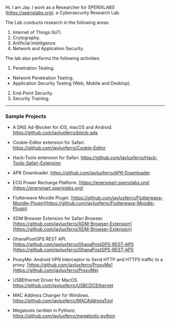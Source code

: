 Hi, I am Jay. I work as a Researcher for SPERIXLABS (https://sperixlabs.org); a Cybersecurity Research Lab. 

The Lab conducts research in the following areas:
1. Internet of Things (IoT).
2. Crytography.
3. Artificial Intelligence.
4. Network and Application Security.

The lab also performs the following activities:
1. Penetration Testing.
  - Network Penetration Testing.
  - Application Security Testing (Web, Mobile and Desktop).
2. End-Point Security.
3. Security Training.


<hr/>

### Sample Projects
- A DNS Ad-Blocker for iOS, macOS and Android. https://github.com/jayluxferro/block-ads

- Cookie-Editor extension for Safari. https://github.com/jayluxferro/Cookie-Editor

- Hack-Tools extension for Safari. https://github.com/jayluxferro/Hack-Tools-Safari-Extension

- APK Downloader. https://github.com/jayluxferro/APK-Downloader

- ECG Power Recharge Platform. [https://enersmart.sperixlabs.org](https://enersmart.sperixlabs.org)

- Flutterwave Moodle Plugin. [https://github.com/jayluxferro/Flutterwave-Moodle-Plugin](https://github.com/jayluxferro/Flutterwave-Moodle-Plugin)

- XDM Browser Extension for Safari Browser. [https://github.com/jayluxferro/XDM-Browser-Extension](https://github.com/jayluxferro/XDM-Browser-Extension)

- GhanaPostGPS REST API. [https://github.com/jayluxferro/GhanaPostGPS-REST-API](https://github.com/jayluxferro/GhanaPostGPS-REST-API)

- ProxyMe: Android VPN Interceptor to Send HTTP and HTTPS traffic to a proxy. [https://github.com/jayluxferro/ProxyMe](https://github.com/jayluxferro/ProxyMe)

- USBEthernet Driver for MacOS. https://github.com/jayluxferro/USBCDCEthernet

- MAC Address Changer for Windows. https://github.com/jayluxferro/MACAddressTool

- Megatools (written in Python). https://github.com/jayluxferro/megatools-python
